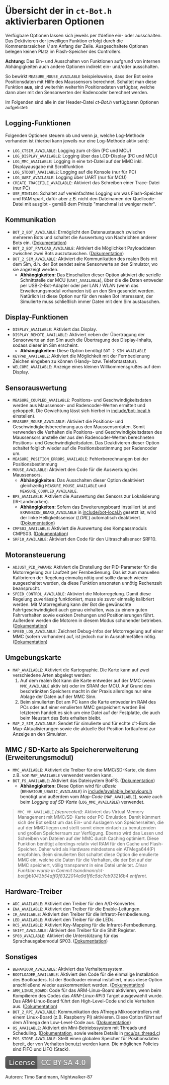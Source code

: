 # Übersicht der in `ct-Bot.h` aktivierbaren Optionen

Verfügbare Optionen lassen sich jeweils per #define ein- oder ausschalten. Das Dektivieren der jeweiligen Funktion erfolgt durch die Kommentarzeichen // am Anfang der Zeile.
Ausgeschaltete Optionen belegen keinen Platz im Flash-Speicher des Controllers.

**Achtung:** Das Ein- und Ausschalten von Funktionen aufgrund von internen Abhängigkeiten auch andere Optionen indirekt ein- und/oder ausschalten.

So bewirkt `MEASURE_MOUSE_AVAILABLE` beispielsweise, dass der Bot seine Positionsdaten mit Hilfe des Maussensors berechnet.
Schaltet man diese Funktion **aus**, sind weiterhin weiterhin Positionsdaten verfügbar, welche dann aber mit den Sensorwerten der Radencoder berechnet werden.

Im Folgenden sind alle in der Header-Datei _ct-Bot.h_ verfügbaren Optionen aufgelistet:

## Logging-Funktionen

Folgenden Optionen steuern ob und wenn ja, welche Log-Methode vorhanden ist (hierbei kann jeweils nur eine Log-Methode aktiv sein):

* `LOG_CTSIM_AVAILABLE`: Logging zum ct-Sim (PC und MCU)
* `LOG_DISPLAY_AVAILABLE`: Logging über das LCD-Display (PC und MCU)
* `LOG_MMC_AVAILABLE`: Logging in eine txt-Datei auf der MMC inkl. Displayausgabe mit Scrollfunktion
* `LOG_STDOUT_AVAILABLE`: Logging auf die Konsole (nur für PC)
* `LOG_UART_AVAILABLE`: Logging über UART (nur für MCU)
* `CREATE_TRACEFILE_AVAILABLE`: Aktiviert das Schreiben einer Trace-Datei (nur PC)
* `USE_MINILOG`: Schaltet auf vereinfachtes Logging um was Flash-Speicher und RAM spart, dafür aber z.B. nicht den Dateinamen der Quellcode-Datei mit ausgibt - gemäß dem Prinzip "manchmal ist weniger mehr".

## Kommunikation

* `BOT_2_BOT_AVAILABLE`: Ermöglicht den Datenaustausch zwischen mehreren Bots und schaltet die Auswertung von Nachrichten anderer Bots ein. ([Dokumentation](../../_tmp_trac_wiki_export/DokuBot2Bot/DokuBot2Bot.md))
* `BOT_2_BOT_PAYLOAD_AVAILABLE`: Aktiviert die Möglichkeit Payloaddaten zwischen zwei Bots auszutauschen. ([Dokumentation](../../_tmp_trac_wiki_export/DokuBot2Bot/DokuBot2Bot.md#Übertragen-weiterer-Daten-als-Payload))
* `BOT_2_SIM_AVAILABLE`: Aktiviert die Kommunikation des realen Bots mit dem Sim, d.h. der Bot sendet seine Sensorwerte an den Simulator, wo sie angezeigt werden.
    * **Abhängigkeiten:** Das Einschalten dieser Option aktiviert die serielle Schnittstelle der MCU (`UART_AVAILABLE`), über die die Daten entweder per USB-2-Bot-Adapter oder per LAN / WLAN (wenn das Erweiterungsmodul vorhanden ist) an den Sim gesendet werden.
Natürlich ist diese Option nur für den realen Bot interessant, der Simulierte muss schließlich immer Daten mit dem Sim austauschen.

## Display-Funktionen

* `DISPLAY_AVAILABLE`: Aktiviert das Display.
* `DISPLAY_REMOTE_AVAILABLE`: Aktiviert neben der Übertragung der Sensorwerte an den Sim auch die Übertragung des Display-Inhalts, sodass dieser im Sim erscheint.
    * **Abhängigkeiten:** Diese Option benötigt `BOT_2_SIM_AVAILABLE`
* `KEYPAD_AVAILABLE`: Aktiviert die Möglichkeit mit der Fernbedienung Zeichen eingeben zu können (Handy- bzw. Telefontastatur).
* `WELCOME_AVAILABLE`: Anzeige eines kleinen Willkommensgrußes auf dem Display.

## Sensorauswertung

* `MEASURE_COUPLED_AVAILABLE`: Positions- und Geschwindigkeitsdaten werden aus Maussensor- und Radencoder-Werten ermittelt und gekoppelt.
Die Gewichtung lässt sich hierbei in [include/bot-local.h](https://github.com/tsandmann/ct-bot/blob/master/include/bot-local.h) einstellen).
* `MEASURE_MOUSE_AVAILABLE`: Aktiviert die Positions- und Geschwindigkeitsberechnung aus den Maussensordaten.
Somit verwenden die Verhalten die Positions- und Geschwindigkeitsdaten des Maussensors anstelle der aus den Radencoder-Werten berechneten Positions- und Geschwindigkeitsdaten.
Das Deaktivieren dieser Option schaltet folglich wieder auf die Positionsbestimmung per Radencoder um.
* `MEASURE_POSITION_ERRORS_AVAILABLE`: Fehlerberechnungen bei der Positionsbestimmung
* `MOUSE_AVAILABLE`: Aktiviert den Code für die Auswertung des Maussensors.
    * **Abhängigkeiten:** Das Ausschalten dieser Option deaktiviert gleichzeitig `MEASURE_MOUSE_AVAILABLE` und `MEASURE_COUPLED_AVAILABLE`.
* `BPS_AVAILABLE`: Aktiviert die Auswertung des Sensors zur Lokalisierung (IR-Landmarken).
    * **Abhängigkeiten:** Sofern das Erweiterungsboard installiert ist und `EXPANSION_BOARD_AVAILABLE` in [include/bot-local.h](https://github.com/tsandmann/ct-bot/blob/master/include/bot-local.h) gesetzt ist, wird der linke Helligkeitssensor (*LDRL*) automatisch deaktiviert. ([Dokumentation](../../_tmp_trac_wiki_export/Localization/Localization.md))
* `CMPS03_AVAILABLE`: Aktiviert die Auswertung des Kompassmoduls CMPS03. ([Dokumentation](../../_tmp_trac_wiki_export/HWErweiterungen/HWErweiterungen.md#CMPS03-Kompass))
* `SRF10_AVAILABLE`: Aktiviert den Code für den Ultraschallsensor SRF10.

## Motoransteuerung

* `ADJUST_PID_PARAMS`: Aktiviert die Einstellung der PID-Parameter für die Motorregelung zur Laufzeit per Fernbedienung.
Das ist zum manuellen Kalibrieren der Regelung einmalig nötig und sollte danach wieder ausgeschaltet werden, da diese Funktion ansonsten unnötig Rechenzeit beansprucht.
* `SPEED_CONTROL_AVAILABLE`: Aktiviert die Motorregelung. Damit diese Regelung zuverlässig funktioniert, muss sie zuvor einmalig kalibriert werden.
Mit Motorregelung kann der Bot die gewünschte Fahrtgeschwindigkeit auch genau einhalten, was zu einem guten Fahrverhalten sowie exakten Drehungen und Positionierungen führt.
Außerdem werden die Motoren in diesem Modus schonender betrieben. ([Dokumentation](../../_tmp_trac_wiki_export/ct-Bot-Software-Aktuatoren/ct-Bot-Software-Aktuatoren.md))
* `SPEED_LOG_AVAILABLE`: Zeichnet Debug-Infos der Motorregelung auf einer MMC (sofern vorhanden) auf, ist jedoch nur in Ausnahmefällen nötig. ([Dokumentation](../../_tmp_trac_wiki_export/ct-Bot-Software-Aktuatoren/ct-Bot-Software-Aktuatoren.md#Die-Logging-Funktion))

## Umgebungskarte

* `MAP_AVAILABLE`: Aktiviert die Kartographie. Die Karte kann auf zwei verschiedene Arten abgelegt werden:
    1. Auf dem realen Bot kann die Karte entweder auf der MMC (wenn `MMC_AVAILABLE` aktiv ist) oder im SRAM der MCU. Auf Grund des beschränkten Speichers macht in der Praxis allerdings nur eine Ablage der Daten auf der MMC Sinn.
    2. Beim simulierten Bot am PC kann die Karte entweder im RAM des PCs oder auf einer emulierten MMC gespeichert werden Bei letzterem handelt es sich um eine Datei auf der Festplatte, die auch beim Neustart des Bots erhalten bleibt.
* `MAP_2_SIM_AVAILABLE`: Sendet für simulierte und für echte c't-Bots die Map-Aktualisierungen sowie die aktuelle Bot-Position fortlaufend zur Anzeige an den Simulator.

## MMC / SD-Karte als Speichererweiterung (Erweiterungsmodul)

* `MMC_AVAILABLE`: Aktiviert die Treiber für eine MMC/SD-Karte, die dann z.B. von `MAP_AVAILABLE` verwendet werden kann.
* `BOT_FS_AVAILABLE`: Aktiviert das Dateisystem BotFS. ([Dokumentation](../../_tmp_trac_wiki_export/deprecated/DokuBotFs/DokuBotFs.md))
    * **Abhängigkeiten:** Diese Option wird für _uBasic_ (`BEHAVIOUR_UBASIC_AVAILABLE`) in [include/available_behaviours.h](https://github.com/tsandmann/ct-bot/blob/master/include/available_behaviours.h) benötigt
    und außerdem vom _Map-Code_ (`MAP_AVAILABLE`), sowie auch beim _Logging auf SD-Karte_ (`LOG_MMC_AVAILABLE`) verwendet.
> `MMC_VM_AVAILABLE` _(deprecated)_: Aktiviert das Virtual Memory Management mit MMC/SD-Karte oder PC-Emulation.
Damit kümmert sich der Bot selbst um das Ein- und Auslagern von Speicherseiten, die auf der MMC liegen und stellt somit einen einfach zu benutzenden und großen Speicherraum zur Verfügung.
Ebenso wird das Lesen und Schreiben von Dateien auf der MMC durch Caching optimiert.
Diese Funktion benötigt allerdings relativ viel RAM für den Cache und Flash-Speicher. Daher wird als Hardware mindestens ein ATMega644(P) empfohlen.
Beim simulierten Bot schaltet diese Option die emulierte MMC ein, welche die Daten für die Verhalten, die der Bot auf der MMC speichert, völlig transparent in eine Datei umleitet. _Diese Funktion wurde in Commit tsandmann/ct-bot@b1043b54aff0f8322014a9d1f6c5dc7cb93216b4 entfernt._

## Hardware-Treiber

* `ADC_AVAILABLE`: Aktiviert den Treiber für den A/D-Konverter.
* `ENA_AVAILABLE`: Aktiviert den Treiber für die Enable-Leitungen.
* `IR_AVAILABLE`: Aktiviert den Treiber für die Infrarot-Fernbedienung.
* `LED_AVAILABLE`: Aktiviert den Treiber für die LEDs.
* `RC5_AVAILABLE`: Aktiviert Key-Mapping für die Infrarot-Fernbedienung.
* `SHIFT_AVAILABLE`: Aktiviert den Treiber für die Shift Register.
* `SP03_AVAILABLE`: Aktiviert die Unterstützung für das Sprachausgabemodul SP03. ([Dokumentation](../../_tmp_trac_wiki_export/HWErweiterungen/HWErweiterungen.md#Sprachmodul-SP03))

## Sonstiges

* `BEHAVIOUR_AVAILABLE`: Aktiviert das Verhaltenssystem.
* `BOOTLOADER_AVAILABLE`: Aktiviert den Code für die einmalige Installation des Bootloaders. Ist der Bootloader einmal installiert, muss diese Option anschließend wieder auskommentiert werden. ([Dokumentation](../../_tmp_trac_wiki_export/Flash/Flash.md#Bootloader-des-ct-Bot))
* `ARM_LINUX_BOARD`: Code für das ARM-Linux-Board aktivieren, wenn beim Kompilieren des Codes das _ARM-Linux-RPi3_ Target ausgewaehlt wurde. Das ARM-Linux-Board führt den High-Level-Code und die Verhalten aus. ([Dokumentation](../../_tmp_trac_wiki_export/RaspberryPi/RaspberryPi.md))
* `BOT_2_RPI_AVAILABLE`: Kommunikation des ATmega Mikrocontrollers mit einem Linux-Board (z.B. Raspberry Pi) aktivieren. Diese Option führt auf dem ATmega den Low-Level-Code aus. ([Dokumentation](../../_tmp_trac_wiki_export/RaspberryPi/RaspberryPi.md))
* `OS_AVAILABLE`: Aktiviert ein Mini-Betriebssystem mit Threads und Scheduling. ([Dokumentation](../../_tmp_trac_wiki_export/DokuOS/DokuOS.md), sowie weitere Details in [mcu/os_thread.c](https://github.com/tsandmann/ct-bot/blob/master/mcu/os_thread.c))
* `POS_STORE_AVAILABLE`: Stellt einen globalen Speicher für Positionsdaten bereit, der von Verhalten benutzt werden kann. Die möglichen Policies sind FIFO und LIFO (Stack).

[![License: CC BY-SA 4.0](../../LICENSE.svg)](https://creativecommons.org/licenses/by-sa/4.0/)

Autoren: Timo Sandmann, Nightwalker-87
